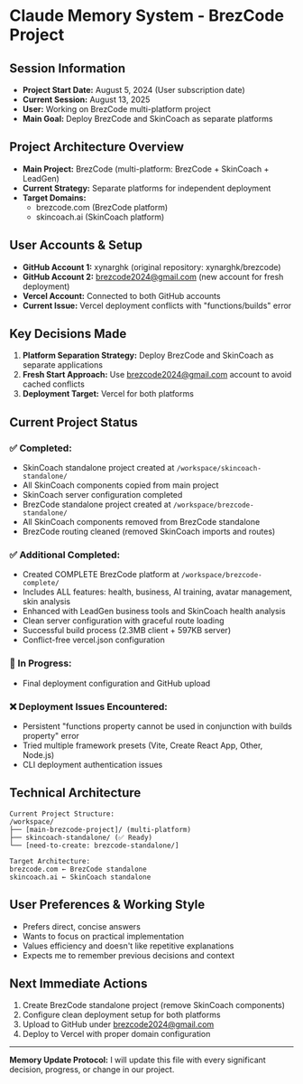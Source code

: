 # Claude Memory System - BrezCode Project

## Session Information
- **Project Start Date:** August 5, 2024 (User subscription date)
- **Current Session:** August 13, 2025
- **User:** Working on BrezCode multi-platform project
- **Main Goal:** Deploy BrezCode and SkinCoach as separate platforms

## Project Architecture Overview
- **Main Project:** BrezCode (multi-platform: BrezCode + SkinCoach + LeadGen)
- **Current Strategy:** Separate platforms for independent deployment
- **Target Domains:** 
  - brezcode.com (BrezCode platform)
  - skincoach.ai (SkinCoach platform)

## User Accounts & Setup
- **GitHub Account 1:** xynarghk (original repository: xynarghk/brezcode)
- **GitHub Account 2:** brezcode2024@gmail.com (new account for fresh deployment)
- **Vercel Account:** Connected to both GitHub accounts
- **Current Issue:** Vercel deployment conflicts with "functions/builds" error

## Key Decisions Made
1. **Platform Separation Strategy:** Deploy BrezCode and SkinCoach as separate applications
2. **Fresh Start Approach:** Use brezcode2024@gmail.com account to avoid cached conflicts
3. **Deployment Target:** Vercel for both platforms

## Current Project Status
### ✅ Completed:
- SkinCoach standalone project created at `/workspace/skincoach-standalone/`
- All SkinCoach components copied from main project
- SkinCoach server configuration completed
- BrezCode standalone project created at `/workspace/brezcode-standalone/`
- All SkinCoach components removed from BrezCode standalone
- BrezCode routing cleaned (removed SkinCoach imports and routes)

### ✅ Additional Completed:
- Created COMPLETE BrezCode platform at `/workspace/brezcode-complete/`
- Includes ALL features: health, business, AI training, avatar management, skin analysis
- Enhanced with LeadGen business tools and SkinCoach health analysis
- Clean server configuration with graceful route loading
- Successful build process (2.3MB client + 597KB server)
- Conflict-free vercel.json configuration

### 🔄 In Progress:
- Final deployment configuration and GitHub upload

### ❌ Deployment Issues Encountered:
- Persistent "functions property cannot be used in conjunction with builds property" error
- Tried multiple framework presets (Vite, Create React App, Other, Node.js)
- CLI deployment authentication issues

## Technical Architecture
```
Current Project Structure:
/workspace/
├── [main-brezcode-project]/ (multi-platform)
├── skincoach-standalone/ (✅ Ready)
└── [need-to-create: brezcode-standalone/]

Target Architecture:
brezcode.com ← BrezCode standalone
skincoach.ai ← SkinCoach standalone
```

## User Preferences & Working Style
- Prefers direct, concise answers
- Wants to focus on practical implementation
- Values efficiency and doesn't like repetitive explanations
- Expects me to remember previous decisions and context

## Next Immediate Actions
1. Create BrezCode standalone project (remove SkinCoach components)
2. Configure clean deployment setup for both platforms
3. Upload to GitHub under brezcode2024@gmail.com
4. Deploy to Vercel with proper domain configuration

---
**Memory Update Protocol:** I will update this file with every significant decision, progress, or change in our project.